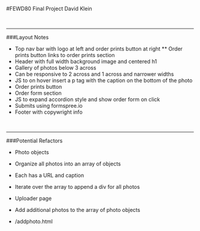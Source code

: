 #FEWD80 Final Project
David Klein

<br>

---

###Layout Notes

* Top nav bar with logo at left and order prints button at right
** Order prints button links to order prints section
* Header with full width background image and centered h1
* Gallery of photos below 3 across
* Can be responsive to 2 across and 1 across and narrower widths
* JS to on hover insert a p tag with the caption on the bottom of the photo
* Order prints button
* Order form section
* JS to expand accordion style and show order form on click
* Submits using formspree.io
* Footer with copywright info

<br>

---

###Potential Refactors

* Photo objects
* Organize all photos into an array of objects
* Each has a URL and caption
* Iterate over the array to append a div for all photos

* Uploader page
* Add additional photos to the array of photo objects
* /addphoto.html

